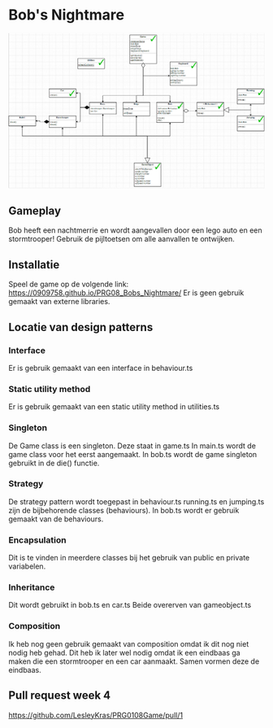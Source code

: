 # Bob's Nightmare

![UML](diagram.png?raw=true "UML")

## Gameplay

Bob heeft een nachtmerrie en wordt aangevallen door een lego auto en een stormtrooper! Gebruik de pijltoetsen om alle aanvallen te ontwijken.

## Installatie

Speel de game op de volgende link: https://0909758.github.io/PRG08_Bobs_Nightmare/
Er is geen gebruik gemaakt van externe libraries.

## Locatie van design patterns
### Interface
Er is gebruik gemaakt van een interface in behaviour.ts

### Static utility method
Er is gebruik gemaakt van een static utility method in utilities.ts

### Singleton
De Game class is een singleton. Deze staat in game.ts
In main.ts wordt de game class voor het eerst aangemaakt.
In bob.ts wordt de game singleton gebruikt in de die() functie.

### Strategy
De strategy pattern wordt toegepast in behaviour.ts
running.ts en jumping.ts zijn de bijbehorende classes (behaviours).
In bob.ts wordt er gebruik gemaakt van de behaviours.

### Encapsulation
Dit is te vinden in meerdere classes bij het gebruik van public en private variabelen.

### Inheritance
Dit wordt gebruikt in bob.ts en car.ts
Beide overerven van gameobject.ts

### Composition
Ik heb nog geen gebruik gemaakt van composition omdat ik dit nog niet nodig heb gehad.
Dit heb ik later wel nodig omdat ik een eindbaas ga maken die een stormtrooper en een car aanmaakt. Samen vormen deze de eindbaas.

## Pull request week 4
https://github.com/LesleyKras/PRG0108Game/pull/1
